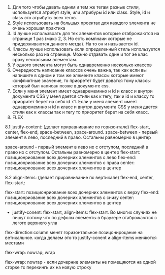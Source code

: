 1. Для того чтобы давать одним и тем же тегам разные стили, используется атрибут style, или атрибуры id или class. Style, id и class это атрибуты всех тегов.
2. Style использовать на большых проектах для каждого элемента не очень хорошая практика
3. Id лучше использвоать для тех элементов которые отаброжаются на странице 1 раз (макс 2, 3. Но есть компнаии которые не придерживаются данного метда).
   На то он и называется id.
4. Классы лучше использовать если определенный стиль используется несколько раз на странице. Можно отдавать один и тот эе клас сразу нескольким элементам.
5. У одного элемента могут быть однавременно несколько классов
6. Очередность написание классов очень важна, так как если вы напишите в одном и том же элементе классы которые имеют конфликтные значение, то приоретет будет доватся тому классы который был написан позже в документе css.
7. Если у меня элемент имеет однавремемнно и id и класс и внутри документа CSS у меня дается стили как к тегу, так и id и классу то приоритет берет на себя id
   7.1. Если у меня элемент имеет однавремемнно и id и класс и внутри документа CSS у меня дается стили как к классы так и тегу то приоритет берет на себя класс.
8. FLEX

8.1 justify-content: (делает приравнивание по горизонтале) flex-start, center, flex-end, space-between, space-around.
space-between - первый элемент в лево, последний в право. Остальны равномерно в центер

space-around - первый элемент в лево но с отступом, последний в право но с отступом. Остальны равномерно в центер
flex-start: позиционриование всех дочерних элементов с лево
flex-end: позиционриование всех дочерних элементов с права
center: позиционриование всех дочерних элементов в центер

8.2 align-items: (делает приравнивание по вертикале) flex-end, center, flex-start:

flex-start: позиционриование всех дочерних элементов с верху
flex-end: позиционриование всех дочерних элементов с снизу
center: позиционриование всех дочерних элементов в центер

- justify-conent: flex-start, align-items: flex-start. Во многих случиях не пишут потому что по дефолы элементы в браузере отаброжаются с легого верхнего угла

flex-direction:column менят горизонтальное позицонироцание на ветикальное.
когда делаем это то justify-conent и align-items меняются местами

flex-wrap: nowrap, wrap

flex-wrap: nowrap - если дочерние элементы не помещяются на одной сторке то перекингь их на новую строку
